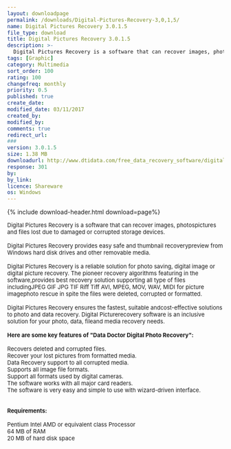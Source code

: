 ```yaml
---
layout: downloadpage
permalink: /downloads/Digital-Pictures-Recovery-3,0,1,5/
name: Digital Pictures Recovery 3.0.1.5
file_type: download
title: Digital Pictures Recovery 3.0.1.5
description: >-
  Digital Pictures Recovery is a software that can recover images, photos pictures and files
tags: [Graphic]
category: Multimedia
sort_order: 100
rating: 100
changefreq: monthly
priority: 0.5
published: true
create_date: 
modified_date: 03/11/2017
created_by: 
modified_by: 
comments: true
redirect_url: 
### 
version: 3.0.1.5
size: 1.38 MB
downloadurl: http://www.dtidata.com/free_data_recovery_software/digital_picture_recovery_demo.exe
response: 301
by: 
by_link: 
licence: Shareware
os: Windows
---
```


{% include download-header.html download=page%}

<p style="fix-download-text !important">
<p><font size="2">Digital Pictures Recovery is a software that can recover images, photospictures and files lost due to damaged or corrupted storage devices. <br />
<br />
Digital Pictures Recovery provides easy safe and thumbnail recoverypreview from Windows hard disk drives and other removable media.<br />
<br />
Digital Pictures Recovery is a reliable solution for photo saving, digital image or digital picture recovery. The pioneer recovery algorithms featuring in the software,provides best recovery solution supporting all type of files includingJPEG GIF JPG TIF Riff Tiff AVI, MPEG, MOV, WAV, MIDI for picture imagephoto rescue in spite the files were deleted, corrupted or formatted.<br />
<br />
Digital Pictures Recovery ensures the fastest, suitable andcost-effective solutions to photo and data recovery. Digital Picturerecovery software is an inclusive solution for your photo, data, fileand media recovery needs.<br />
<br />
<span><strong>Here are some key features of "Data Doctor Digital Photo Recovery":</strong></span><br />
<br />
Recovers deleted and corrupted files. <br />
Recover your lost pictures from formatted media. <br />
Data Recovery support to all corrupted media. <br />
Supports all image file formats. <br />
Support all formats used by digital cameras. <br />
The software works with all major card readers. <br />
The software is very easy and simple to use with wizard-driven interface. <br />
<br />
<br />
<span><strong>Requirements:</strong></span><br />
<br />
Pentium Intel AMD or equivalent class Processor <br />
64 MB of RAM <br />
20 MB of hard disk space <br />
</font></p></p>
